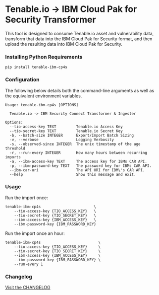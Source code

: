 # Tenable.io -> IBM Cloud Pak for Security Transformer

This tool is designed to consume Tenable.io asset and vulnerability data,
transform that data into the IBM Cloud Pak for Security format, and then upload
the resulting data into IBM Cloud Pak for Security.

### Installing Python Requirements
```shell
pip install tenable-ibm-cp4s
```

### Configuration
The following below details both the command-line arguments as well as the
equivalent environment variables.

```
Usage: tenable-ibm-cp4s [OPTIONS]

  Tenable.io -> IBM Security Connect Transformer & Ingester

Options:
  --tio-access-key TEXT         Tenable.io Access Key
  --tio-secret-key TEXT         Tenable.io Secret Key
  -b, --batch-size INTEGER      Export/Import Batch Sizing
  -v, --verbose                 Logging Verbosity
  -s, --observed-since INTEGER  The unix timestamp of the age threshold
  -r, --run-every INTEGER       How many hours between recurring imports
  -a, --ibm-access-key TEXT     The access key for IBMs CAR API.
  -p, --ibm-password-key TEXT   The password key for IBMs CAR API.
  --ibm-car-uri                 The API URI for IBM\'s CAR API.
  --help                        Show this message and exit.
```

### Usage

Run the import once:

```
tenable-ibm-cp4s                        \
    --tio-access-key {TIO_ACCESS_KEY}   \
    --tio-secret-key {TIO_SECRET_KEY}   \
    --ibm-access-key {IBM_ACCESS_KEY}   \
    --ibm-password-key {IBM_PASSWORD_KEY}
```

Run the import once an hour:

```
tenable-ibm-cp4s                          \
    --tio-access-key {TIO_ACCESS_KEY}     \
    --tio-secret-key {TIO_SECRET_KEY}     \
    --ibm-access-key {IBM_ACCESS_KEY}     \
    --ibm-password-key {IBM_PASSWORD_KEY} \
    --run-every 1
```

### Changelog
[Visit the CHANGELOG](CHANGELOG.md)
